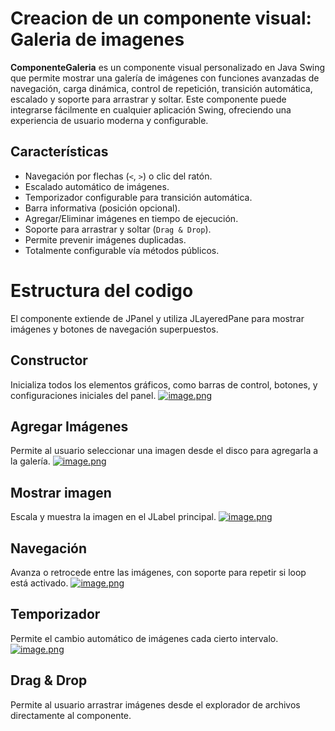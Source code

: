 # Creacion de un componente visual: Galeria de imagenes
**ComponenteGaleria** es un componente visual personalizado en Java Swing que permite mostrar una galería de imágenes con funciones avanzadas de navegación, carga dinámica, control de repetición, transición automática, escalado y soporte para arrastrar y soltar.
Este componente puede integrarse fácilmente en cualquier aplicación Swing, ofreciendo una experiencia de usuario moderna y configurable.

##  Características

- Navegación por flechas (`<`, `>`) o clic del ratón.
- Escalado automático de imágenes.
- Temporizador configurable para transición automática.
- Barra informativa (posición opcional).
- Agregar/Eliminar imágenes en tiempo de ejecución.
- Soporte para arrastrar y soltar (`Drag & Drop`).
- Permite prevenir imágenes duplicadas.
- Totalmente configurable vía métodos públicos.

# Estructura del codigo

El componente extiende de JPanel y utiliza JLayeredPane para mostrar imágenes y botones de navegación superpuestos.
## Constructor
Inicializa todos los elementos gráficos, como barras de control, botones, y configuraciones iniciales del panel.
[![image.png](https://i.postimg.cc/J0ySdn9s/image.png)](https://postimg.cc/0Kstz85v)

## Agregar Imágenes
Permite al usuario seleccionar una imagen desde el disco para agregarla a la galería.
[![image.png](https://i.postimg.cc/pL04xKRm/image.png)](https://postimg.cc/tsx2NZ1b)

## Mostrar imagen
Escala y muestra la imagen en el JLabel principal.
[![image.png](https://i.postimg.cc/Y25pBK85/image.png)](https://postimg.cc/nM18qWy2)

## Navegación
Avanza o retrocede entre las imágenes, con soporte para repetir si loop está activado.
[![image.png](https://i.postimg.cc/mkG6VwN5/image.png)](https://postimg.cc/LYNT8jWt)

## Temporizador
Permite el cambio automático de imágenes cada cierto intervalo.
[![image.png](https://i.postimg.cc/Z5D7XZx3/image.png)](https://postimg.cc/JsZ5Bfg4)

## Drag & Drop
Permite al usuario arrastrar imágenes desde el explorador de archivos directamente al componente.

